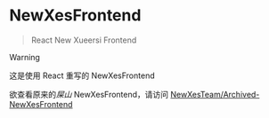 # NewXesFrontend
> React New Xueersi Frontend

> [!WARNING]
> 这是使用 React 重写的 NewXesFrontend
> 
> 欲查看原来的*屎山* NewXesFrontend，请访问 [NewXesTeam/Archived-NewXesFrontend](https://github/NewXesTeam/Archived-NewXesFrontend)
